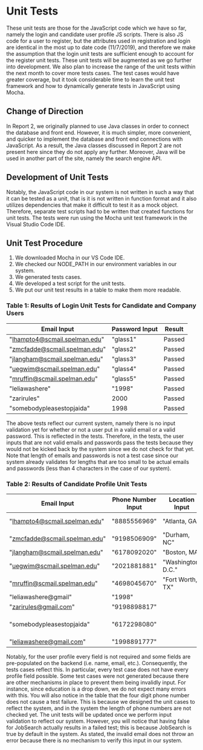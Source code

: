 # Unit Tests
These unit tests are those for the JavaScript code which we have so far, namely the login and candidate user profile JS scripts. There is also JS code for a user to register, but the attributes used in registration and login are identical in the most up to date code (11/7/2019), and therefore we make the assumption that the login unit tests are sufficient enough to account for the register unit tests. These unit tests will be augmented as we go further into development. We also plan to increase the range of the unit tests within the next month to cover more tests cases. The test cases would have greater coverage, but it took considerable time to learn the unit test framework and how to dynamically generate tests in JavaScript using Mocha.

## Change of Direction
In Report 2, we originally planned to use Java classes in order to connect the database and front end. However, it is much simpler, more convenient, and quicker to implement the database and front end connections with JavaScript. As a result, the Java classes discussed in Report 2 are not present here since they do not apply any further. Moreover, Java will be used in another part of the site, namely the search engine API. 

## Development of Unit Tests
Notably, the JavaScript code in our system is not written in such a way that it can be tested as a unit, that is it is not written in function format and it also utilizes dependencies that make it difficult to test it as a mock object. Therefore, separate test scripts had to be written that created functions for unit tests.  The tests were run using the Mocha unit test framework in the Visual Studio Code IDE.  

## Unit Test Procedure
1. We downloaded Mocha in our VS Code IDE.
2. We checked our NODE_PATH in our environment variables in our system.
3. We generated tests cases.
4. We developed a test script for the unit tests.
5. We put our unit test results in a table to make them more readable.

### Table 1: Results of Login Unit Tests for Candidate and Company Users

| **Email Input**               | **Password Input** | **Result** |
|-------------------------------|--------------------|------------|
| "lhampto4@scmail.spelman.edu" | "glass1"           | Passed     |
| "zmcfadde@scmail.spelman.edu" | "glass2"           | Passed     |
| "jlangham@scmail.spelman.edu" | "glass3"           | Passed     |
| "uegwim@scmail.spelman.edu"   | "glass4"           | Passed     |
| "mruffin@scmail.spelman.edu"  | "glass5"           | Passed     |
| "leliawashere"                | "1998"             | Passed     |
| "zarirules"                   | 2000               | Passed     |
| "somebodypleasestopjaida"     | 1998               | Passed     |

The above tests reflect our current system, namely there is no input validation yet for whether or not a user put in a valid email or a valid password. This is reflected in the tests. Therefore, in the tests, the user inputs that are not valid emails and passwords pass the tests because they would not be kicked back by the system since we do not check for that yet. Note that length of emails and passwords is not a test case since our system already validates for lengths that are too small to be actual emails and passwords (less than 4 characters in the case of our system).

### Table 2: Results of Candidate Profile Unit Tests

| **Email Input**               | **Phone Number Input** | **Location Input** | **Education Input** | **Website URL Input**    | **Affiliations Input** | **LinkedIn URL Input**              | **JobSearch Input** | **Result** |
|-------------------------------|------------------------|--------------------|---------------------|--------------------------|------------------------|-------------------------------------|---------------------|------------|
| "lhampto4@scmail.spelman.edu" | "8885556969"           | "Atlanta, GA"      | "Doctorate"         |                          |                        | "www.linkedin.com/in/lelia-hampton" | true                | Passed     |
| "zmcfadde@scmail.spelman.edu" | "9198506909"           | "Durham, NC"       | "Doctorate"         |                          |                        |                                     | true                | Passed     |
| "jlangham@scmail.spelman.edu" | "6178092020"           | "Boston, MA"       | "Doctorate"         |                          |                        |                                     | true                | Passed     |
| "uegwim@scmail.spelman.edu"   | "2021881881"           | "Washington, D.C." | "Master's"          |                          |                        |                                     | true                | Passed     |
| "mruffin@scmail.spelman.edu"  | "4698045670"           | "Fort Worth, TX"   | "Doctorate"         |                          |                        |                                     | true                | Passed     |
| "leliawashere@gmail"          | "1998"                 |                    |                     | "leliahampton.github.io" |                        |                                     | true                | Passed     |
| "zarirules@gmail.com"         | "9198898817"           |                    |                     |                          |                        |                                     | false               | Failed     |
| "somebodypleasestopjaida"     | "6172298080"           |                    |                     |                          | "NSBE", "ACM", "IEEE"  |                                     | true                | Passed     |
| "leliawashere@gmail.com"      | "1998891777"           |                    |                     | "leliahampton.github.io" |                        |                                     | true                | Passed     |

Notably, for the user profile every field is not required and some fields are pre-populated on the backend (i.e. name, email, etc.). Consequently, the tests cases reflect this. In particular, every test case does not have every profile field possible. Some test cases were not generated because there are other mechanisms in place to prevent them being invalidly input. For instance, since education is a drop down, we do not expect many errors with this. You will also notice in the table that the four digit phone number does not cause a test failure. This is because we designed the unit cases to reflect the system, and in the system the length of phone numbers are not checked yet. The unit tests will be updated once we perform input validation to reflect our system. However, you will notice that having false for JobSearch actually results in a failed test; this is because JobSearch is true by default in the system. As stated, the invalid email does not throw an error because there is no mechanism to verify this input in our system.